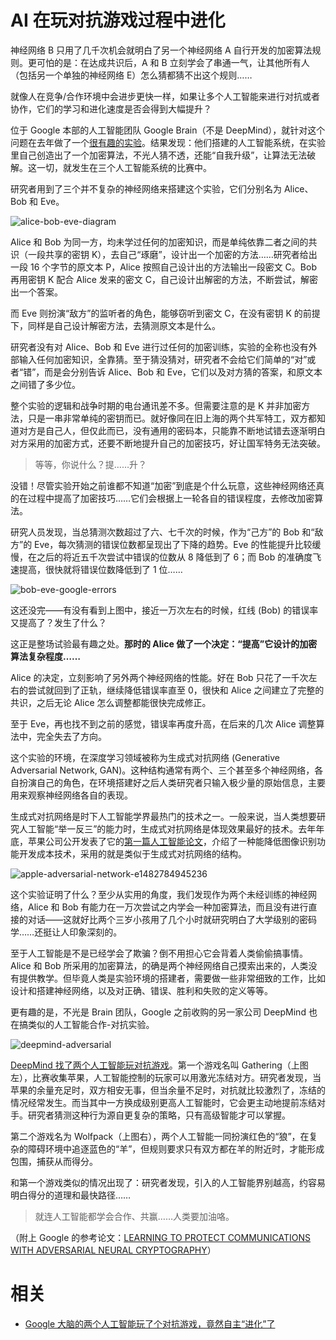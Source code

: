 
# AI 在玩对抗游戏过程中进化

神经网络 B 只用了几千次机会就明白了另一个神经网络 A 自行开发的加密算法规则。更可怕的是：在达成共识后，A 和 B 立刻学会了串通一气，让其他所有人（包括另一个单独的神经网络 E）怎么猜都猜不出这个规则……


就像人在竞争/合作环境中会进步更快一样，如果让多个人工智能来进行对抗或者协作，它们的学习和进化速度是否会得到大幅提升？

位于 Google 本部的人工智能团队 Google Brain（不是 DeepMind），就针对这个问题在去年做了一个[很有趣的实验](https://arxiv.org/pdf/1610.06918v1.pdf)。结果发现：他们搭建的人工智能系统，在实验里自己创造出了一个加密算法，不光人猜不透，还能“自我升级”，让算法无法破解。这一切，就发生在三个人工智能系统的比赛中。

研究者用到了三个并不复杂的神经网络来搭建这个实验，它们分别名为 Alice、Bob 和 Eve。

![alice-bob-eve-diagram](https://cdn.pingwest.com/wp-content/uploads/2017/02/alice-bob-eve-diagram.jpg?x-oss-process=style/article-body)

Alice 和 Bob 为同一方，均未学过任何的加密知识，而是单纯依靠二者之间的共识（一段共享的密钥 K），去自己“琢磨”，设计出一个加密的方法……研究者给出一段 16 个字节的原文本 P，Alice 按照自己设计出的方法输出一段密文 C。Bob 再用密钥 K 配合 Alice 发来的密文 C，自己设计出解密的方法，不断尝试，解密出一个答案。

而 Eve 则扮演“敌方”的监听者的角色，能够窃听到密文 C，在没有密钥 K 的前提下，同样是自己设计解密方法，去猜测原文本是什么。

研究者没有对 Alice、Bob 和 Eve 进行过任何的加密训练，实验的全称也没有外部输入任何加密知识，全靠猜。至于猜没猜对，研究者不会给它们简单的“对”或者“错”，而是会分别告诉 Alice、Bob 和 Eve，它们以及对方猜的答案，和原文本之间错了多少位。

整个实验的逻辑和战争时期的电台通讯差不多。但需要注意的是 K 并非加密方法，只是一串非常单纯的密钥而已。就好像同在旧上海的两个共军特工，双方都知道对方是自己人，但仅此而已，没有通用的密码本，只能靠不断地试错去逐渐明白对方采用的加密方式，还要不断地提升自己的加密技巧，好让国军特务无法突破。

> 等等，你说什么？提……升？



没错！尽管实验开始之前谁都不知道“加密”到底是个什么玩意，这些神经网络还真的在过程中提高了加密技巧……它们会根据上一轮各自的错误程度，去修改加密算法。

研究人员发现，当总猜测次数超过了六、七千次的时候，作为“己方”的 Bob 和“敌方”的 Eve，每次猜测的错误位数都呈现出了下降的趋势。Eve 的性能提升比较缓慢，在之后的将近五千次尝试中错误的位数从 8 降低到了 6；而 Bob 的准确度飞速提高，很快就将错误位数降低到了 1 位……

![bob-eve-google-errors](https://cdn.pingwest.com/wp-content/uploads/2017/02/bob-eve-google-errors.jpg?x-oss-process=style/article-body)

这还没完——有没有看到上图中，接近一万次左右的时候，红线 (Bob) 的错误率又提高了？发生了什么？

这正是整场试验最有趣之处。**那时的 Alice 做了一个决定：“提高”它设计的加密算法复杂程度……**

Alice 的决定，立刻影响了另外两个神经网络的性能。好在 Bob 只花了一千次左右的尝试就回到了正轨，继续降低错误率直至 0，很快和 Alice 之间建立了完整的共识，之后无论 Alice 怎么调整都能很快完成修正。

至于 Eve，再也找不到之前的感觉，错误率再度升高，在后来的几次 Alice 调整算法中，完全失去了方向。

这个实验的环境，在深度学习领域被称为生成式对抗网络 (Generative Adversarial Network, GAN)。这种结构通常有两个、三个甚至多个神经网络，各自扮演自己的角色，在环境搭建好之后人类研究者只输入极少量的原始信息，主要用来观察神经网络各自的表现。

生成式对抗网络是时下人工智能学界最热门的技术之一。一般来说，当人类想要研究人工智能“举一反三”的能力时，生成式对抗网络是体现效果最好的技术。去年年底，苹果公司公开发表了它的[第一篇人工智能论文](http://www.pingwest.com/apple-first-ai-paper-published/)，介绍了一种能降低图像识别功能开发成本技术，采用的就是类似于生成式对抗网络的结构。

![apple-adversarial-network-e1482784945236](https://cdn.pingwest.com/wp-content/uploads/2017/02/apple-adversarial-network-e1482784945236.png?x-oss-process=style/article-body)

这个实验证明了什么？至少从实用的角度，我们发现作为两个未经训练的神经网络，Alice 和 Bob 有能力在一万次尝试之内学会一种加密算法，而且没有进行直接的对话——这就好比两个三岁小孩用了几个小时就研究明白了大学级别的密码学……还挺让人印象深刻的。

至于人工智能是不是已经学会了欺骗？倒不用担心它会背着人类偷偷搞事情。Alice 和 Bob 所采用的加密算法，的确是两个神经网络自己摸索出来的，人类没有提供教学。但毕竟人类是实验环境的搭建者，需要做一些非常细致的工作，比如设计和搭建神经网络，以及对正确、错误、胜利和失败的定义等等。

更有趣的是，不光是 Brain 团队，Google 之前收购的另一家公司 DeepMind 也在搞类似的人工智能合作-对抗实验。

![deepmind-adversarial](https://cdn.pingwest.com/wp-content/uploads/2017/02/deepmind-adversarial.jpg?x-oss-process=style/article-body)

[DeepMind 找了两个人工智能玩对抗游戏](https://storage.googleapis.com/deepmind-media/papers/multi-agent-rl-in-ssd.pdf)。第一个游戏名叫 Gathering（上图左），比赛收集苹果，人工智能控制的玩家可以用激光冻结对方。研究者发现，当苹果的余量充足时，双方相安无事，但当余量不足时，对抗就比较激烈了，冻结的情况经常发生。而当其中一方换成级别更高人工智能时，它会更主动地提前冻结对手。研究者猜测这种行为源自更复杂的策略，只有高级智能才可以掌握。

第二个游戏名为 Wolfpack（上图右），两个人工智能一同扮演红色的“狼”，在复杂的障碍环境中追逐蓝色的“羊”，但规则要求只有双方都在羊的附近时，才能形成包围，捕获从而得分。

和第一个游戏类似的情况出现了：研究者发现，引入的人工智能界别越高，约容易明白得分的道理和最快路径……

> 就连人工智能都学会合作、共赢……人类要加油咯。



（附上 Google 的参考论文：[LEARNING TO PROTECT COMMUNICATIONS WITH ADVERSARIAL NEURAL CRYPTOGRAPHY](https://arxiv.org/pdf/1610.06918v1.pdf)）

# 相关

- [Google 大脑的两个人工智能玩了个对抗游戏，竟然自主“进化”了](https://www.pingwest.com/a/102729)
